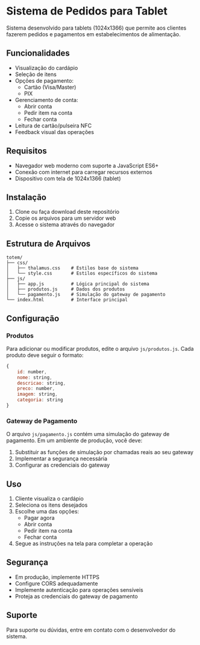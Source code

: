 # Sistema de Pedidos para Tablet

Sistema desenvolvido para tablets (1024x1366) que permite aos clientes fazerem pedidos e pagamentos em estabelecimentos de alimentação.

## Funcionalidades

- Visualização do cardápio
- Seleção de itens
- Opções de pagamento:
  - Cartão (Visa/Master)
  - PIX
- Gerenciamento de conta:
  - Abrir conta
  - Pedir item na conta
  - Fechar conta
- Leitura de cartão/pulseira NFC
- Feedback visual das operações

## Requisitos

- Navegador web moderno com suporte a JavaScript ES6+
- Conexão com internet para carregar recursos externos
- Dispositivo com tela de 1024x1366 (tablet)

## Instalação

1. Clone ou faça download deste repositório
2. Copie os arquivos para um servidor web
3. Acesse o sistema através do navegador

## Estrutura de Arquivos

```
totem/
├── css/
│   ├── thalamus.css    # Estilos base do sistema
│   └── style.css       # Estilos específicos do sistema
├── js/
│   ├── app.js          # Lógica principal do sistema
│   ├── produtos.js     # Dados dos produtos
│   └── pagamento.js    # Simulação do gateway de pagamento
└── index.html          # Interface principal
```

## Configuração

### Produtos
Para adicionar ou modificar produtos, edite o arquivo `js/produtos.js`. Cada produto deve seguir o formato:

```javascript
{
    id: number,
    nome: string,
    descricao: string,
    preco: number,
    imagem: string,
    categoria: string
}
```

### Gateway de Pagamento
O arquivo `js/pagamento.js` contém uma simulação do gateway de pagamento. Em um ambiente de produção, você deve:

1. Substituir as funções de simulação por chamadas reais ao seu gateway
2. Implementar a segurança necessária
3. Configurar as credenciais do gateway

## Uso

1. Cliente visualiza o cardápio
2. Seleciona os itens desejados
3. Escolhe uma das opções:
   - Pagar agora
   - Abrir conta
   - Pedir item na conta
   - Fechar conta
4. Segue as instruções na tela para completar a operação

## Segurança

- Em produção, implemente HTTPS
- Configure CORS adequadamente
- Implemente autenticação para operações sensíveis
- Proteja as credenciais do gateway de pagamento

## Suporte

Para suporte ou dúvidas, entre em contato com o desenvolvedor do sistema. 